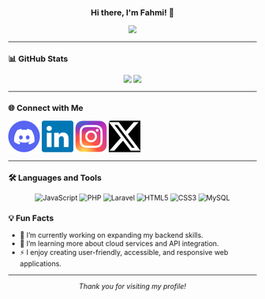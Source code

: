 <div align="center">
  
  ### Hi there, I'm Fahmi! 👋
  
  [![](https://visitcount.itsvg.in/api?id=miiiwdy&label=Profile%20Views&color=8&icon=8&pretty=true)](https://visitcount.itsvg.in)
  
</div>

---

### 📊 GitHub Stats

<div align="center">

![](https://github-readme-stats.vercel.app/api?username=miiiwdy&theme=vue-dark&show_icons=true&hide_border=true&count_private=true)
![](https://github-readme-stats.vercel.app/api/top-langs/?username=miiiwdy&theme=vue-dark&show_icons=true&hide_border=true&layout=compact)

</div>

---

### 🌐 Connect with Me

<div align="left">

[![Email](https://raw.githubusercontent.com/CLorant/readme-social-icons/main/large/filled/discord.svg)](https://discord.com/users/792447338852384788)
[![LinkedIn](https://raw.githubusercontent.com/CLorant/readme-social-icons/main/large/filled/linkedin.svg)](https://www.linkedin.com/in/miiiwdy)
[![Instagram](https://raw.githubusercontent.com/CLorant/readme-social-icons/main/large/filled/instagram.svg)](https://www.instagram.com/miiiwdy)
[![Twitter](https://raw.githubusercontent.com/CLorant/readme-social-icons/main/large/filled/twitter-x.svg)](https://www.x.com/miiiwdy)

</div>

---

### 🛠️ Languages and Tools

<div align="center">

![JavaScript](https://img.shields.io/badge/-JavaScript-F7DF1E?style=for-the-badge&logo=javascript&logoColor=black)
![PHP](https://img.shields.io/badge/-PHP-777BB4?style=for-the-badge&logo=php&logoColor=white)
![Laravel](https://img.shields.io/badge/-Laravel-FF2D20?style=for-the-badge&logo=laravel&logoColor=white)
![HTML5](https://img.shields.io/badge/-HTML5-E34F26?style=for-the-badge&logo=html5&logoColor=white)
![CSS3](https://img.shields.io/badge/-CSS3-1572B6?style=for-the-badge&logo=css3&logoColor=white)
![MySQL](https://img.shields.io/badge/-MySQL-4479A1?style=for-the-badge&logo=mysql&logoColor=white)

</div>

### 💡 Fun Facts

- 🔭 I’m currently working on expanding my backend skills.
- 🌱 I’m learning more about cloud services and API integration.
- ⚡ I enjoy creating user-friendly, accessible, and responsive web applications.

---

<div align="center">

  _Thank you for visiting my profile!_

</div>
